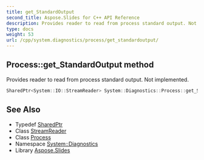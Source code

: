 ```yaml
---
title: get_StandardOutput
second_title: Aspose.Slides for C++ API Reference
description: Provides reader to read from process standard output. Not implemented.
type: docs
weight: 53
url: /cpp/system.diagnostics/process/get_standardoutput/
---
```

## Process::get_StandardOutput method


Provides reader to read from process standard output. Not implemented.

```cpp
SharedPtr<System::IO::StreamReader> System::Diagnostics::Process::get_StandardOutput() const
```

## See Also

* Typedef [SharedPtr](../../../system/sharedptr/)
* Class [StreamReader](../../../system.io/streamreader/)
* Class [Process](../)
* Namespace [System::Diagnostics](../../)
* Library [Aspose.Slides](../../../)
